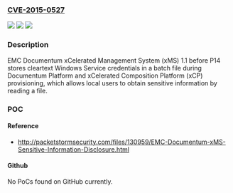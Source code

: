 ### [CVE-2015-0527](https://cve.mitre.org/cgi-bin/cvename.cgi?name=CVE-2015-0527)
![](https://img.shields.io/static/v1?label=Product&message=n%2Fa&color=blue)
![](https://img.shields.io/static/v1?label=Version&message=n%2Fa&color=blue)
![](https://img.shields.io/static/v1?label=Vulnerability&message=n%2Fa&color=brighgreen)

### Description

EMC Documentum xCelerated Management System (xMS) 1.1 before P14 stores cleartext Windows Service credentials in a batch file during Documentum Platform and xCelerated Composition Platform (xCP) provisioning, which allows local users to obtain sensitive information by reading a file.

### POC

#### Reference
- http://packetstormsecurity.com/files/130959/EMC-Documentum-xMS-Sensitive-Information-Disclosure.html

#### Github
No PoCs found on GitHub currently.

